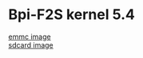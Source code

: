 # Bpi-F2S kernel 5.4 
[emmc image](https://github.com/sunplus-plus1/kernel54_bpi_f2s_img/blob/master/emmc/ISPBOOOT.BIN)  
[sdcard image](https://github.com/sunplus-plus1/kernel54_bpi_f2s_img/blob/master/sdcard/boot2linux_SDcard/ISP_SD_BOOOT.img) 
